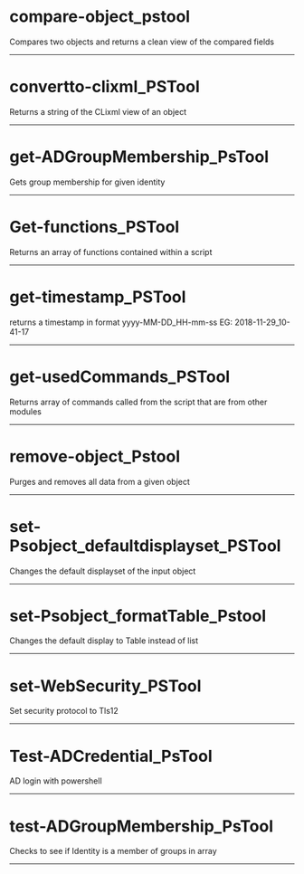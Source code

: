﻿# compare-object_pstool 
Compares two objects and returns a clean view of the compared fields 
 
 
 
 
 
 
--- 
# convertto-clixml_PSTool 
Returns a string of the CLixml view of an object 
 
 
 
 
 
 
--- 
# get-ADGroupMembership_PsTool 

Gets group membership for given identity 
 
--- 
# Get-functions_PSTool 
Returns an array of functions contained within a script 
 
 
 
 
 
 
--- 
# get-timestamp_PSTool 
returns a timestamp in format yyyy-MM-DD_HH-mm-ss EG: 2018-11-29_10-41-17 
 
 
 
 
 
 
--- 
# get-usedCommands_PSTool 
Returns array of commands called from the script that are from other modules 
 
 
 
 
 
 
--- 
# remove-object_Pstool 


 Purges and removes all data from a given object 
 
 
 
--- 
# set-Psobject_defaultdisplayset_PSTool 

 Changes the default displayset of the input object 
 
 
--- 
# set-Psobject_formatTable_Pstool 

 Changes the default display to Table instead of list 
 
 
--- 
# set-WebSecurity_PSTool 
Set security protocol to Tls12 
 
 
 
 
 
 
--- 
# Test-ADCredential_PsTool 
AD login with powershell 
 
--- 
# test-ADGroupMembership_PsTool 

Checks to see if Identity is a member of groups in array 
 
--- 

